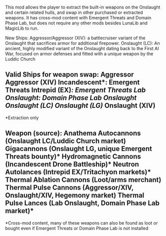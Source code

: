 This mod allows the player to extract the built-in weapons on the Onslaught and certain related hulls, and swap in other purchased or extracted weapons. It has cross-mod content with Emergent Threats and Domain Phase Lab, but does not require any other mods besides LunaLib and MagicLib to run.

New Ships:
Aggressor/Aggressor (XIV): a battlecruiser variant of the Onslaught that sacrifices armor for additional firepower.
Onslaught (LC): An ancient, highly modified variant of the Onslaught dating back to the First AI War, focused on armor defenses and fitted with a unique weapon by the Luddic Church

Valid Ships for weapon swap:
Aggressor
Aggressor (XIV)
Incandescent*: Emergent Threats
Intrepid (EX)*: Emergent Threats
Lab Onslaught: Domain Phase Lab
Onslaught
Onslaught (LC)
Onslaught (LG)*
Onslaught (XIV)
---
*Extraction only

Weapon (source):
Anathema Autocannons (Onslaught LC/Luddic Church market)
Gigacannons (Onslaught LG, unique Emergent Threats bounty)*
Hydromagnetic Cannons (Incandescent Drone Battleship)*
Neutron Autolances (Intrepid EX/Tritachyon markets)*
Thermal Ablation Cannons (Loot/arms merchant)
Thermal Pulse Cannons (Aggressor/XIV, Onslaught/XIV, Hegemony market)
Thermal Pulse Lances (Lab Onslaught, Domain Phase Lab market)*
---
*Cross-mod content, many of these weapons can also be found as loot or bought even if Emergent Threats or Domain Phase Lab is not installed
